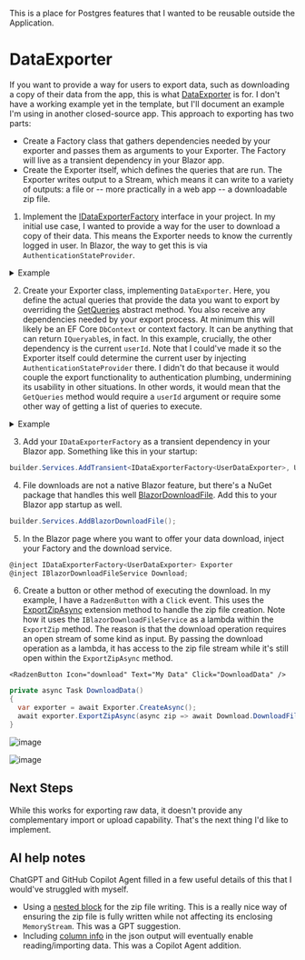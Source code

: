 This is a place for Postgres features that I wanted to be reusable outside the Application.

# DataExporter
If you want to provide a way for users to export data, such as downloading a copy of their data from the app, this is what [DataExporter](https://github.com/adamfoneil/BlazorServerTemplate/blob/main/PostgresExtensions/DataExporter.cs) is for. I don't have a working example yet in the template, but I'll document an example I'm using in another closed-source app. This approach to exporting has two parts:

- Create a Factory class that gathers dependencies needed by your exporter and passes them as arguments to your Exporter. The Factory will live as a transient dependency in your Blazor app.
- Create the Exporter itself, which defines the queries that are run. The Exporter writes output to a Stream, which means it can write to a variety of outputs: a file or -- more practically in a web app -- a downloadable zip file.

1. Implement the [IDataExporterFactory<T>](https://github.com/adamfoneil/FinView/blob/d9a6798a9729a13f6b00fc3a18d66a35e7cb292b/PostgresExtensions/DataExporter.cs#L7) interface in your project. In my initial use case, I wanted to provide a way for the user to download a copy of their data. This means the Exporter needs to know the currently logged in user. In Blazor, the way to get this is via `AuthenticationStateProvider`.

<details>
  <summary>Example</summary>

```csharp
public class UserDataExporterFactory(
  IDbContextFactory<ApplicationDbContext> dbFactory,
  AuthenticationStateProvider authState) : IDataExporterFactory<UserDataExporter>
{
    private readonly IDbContextFactory<ApplicationDbContext> _dbFactory = dbFactory;
    private readonly AuthenticationStateProvider _authState = authState;

    public async Task<UserDataExporter> CreateAsync()
    {
        var authState = await _authState.GetAuthenticationStateAsync();
        var user = authState.User?.Identity?.IsAuthenticated ?? false ? authState.User : throw new Exception("No current user");
        var userName = user.Identity!.Name;

        using var db = _dbFactory.CreateDbContext();
        var userId = await db.Users
            .Where(u => u.UserName == userName)
            .Select(u => u.UserId)
            .SingleOrDefaultAsync();

        if (userId == 0) throw new Exception($"User not found: {userName}");

        return new(_dbFactory, userId);
    }
}
```
</details>

2. Create your Exporter class, implementing `DataExporter`. Here, you define the actual queries that provide the data you want to export by overriding the [GetQueries](https://github.com/adamfoneil/FinView/blob/d9a6798a9729a13f6b00fc3a18d66a35e7cb292b/PostgresExtensions/DataExporter.cs#L16) abstract method. You also receive any dependencies needed by your export process. At minimum this will likely be an EF Core `DbContext` or context factory. It can be anything that can return `IQueryable`s, in fact. In this example, crucially, the other dependency is the current `userId`. Note that I could've made it so the Exporter itself could determine the current user by injecting `AuthenticationStateProvider` there. I didn't do that because it would couple the export functionality to authentication plumbing, undermining its usability in other situations. In other words, it would mean that the `GetQueries` method would require a `userId` argument or require some other way of getting a list of queries to execute.

<details>
  <summary>Example</summary>

```csharp
public class UserDataExporter(IDbContextFactory<ApplicationDbContext> dbFactory, int userId) : DataExporter
{
  private readonly IDbContextFactory<ApplicationDbContext> dbFactory = dbFactory;
  private readonly int _userId = userId;

  protected override IEnumerable<(string Name, IQueryable Query)> GetQueries()
  {
    using var dbContext = dbFactory.CreateDbContext();
    dbContext.Database.GetDbConnection().Open();

    yield return ("Accounts", dbContext.Accounts.Where(row => row.UserId == _userId));
    yield return ("Balances", dbContext.Balances.Include(b => b.Account).Where(b => b.Account!.UserId == _userId));
    yield return ("Goals", dbContext.Goals.Include(g => g.Account).Where(g => g.Account!.UserId == _userId));
    yield return ("GoalDetails", dbContext.GoalDetails.Include(gd => gd.Goal).ThenInclude(g => g.Account).Where(gd => gd.Goal!.Account!.UserId == _userId));
  }
}
```
</details>

3. Add your `IDataExporterFactory` as a transient dependency in your Blazor app. Something like this in your startup:

```csharp
builder.Services.AddTransient<IDataExporterFactory<UserDataExporter>, UserDataExporterFactory>();
```

4. File downloads are not a native Blazor feature, but there's a NuGet package that handles this well [BlazorDownloadFile](https://www.nuget.org/packages/BlazorDownloadFile). Add this to your Blazor app startup as well.

```csharp
builder.Services.AddBlazorDownloadFile();
```

5. In the Blazor page where you want to offer your data download, inject your Factory and the download service.

```csharp
@inject IDataExporterFactory<UserDataExporter> Exporter
@inject IBlazorDownloadFileService Download;
```

6. Create a button or other method of executing the download. In my example, I have a `RadzenButton` with a `Click` event. This uses the [ExportZipAsync](https://github.com/adamfoneil/FinView/blob/d9a6798a9729a13f6b00fc3a18d66a35e7cb292b/PostgresExtensions/ExporterExtensions.cs#L7) extension method to handle the zip file creation. Note how it uses the `IBlazorDownloadFileService` as a lambda within the `ExportZip` method. The reason is that the download operation requires an open stream of some kind as input. By passing the download operation as a lambda, it has access to the zip file stream while it's still open within the `ExportZipAsync` method.

```razor
<RadzenButton Icon="download" Text="My Data" Click="DownloadData" />
```

```csharp
private async Task DownloadData()
{
  var exporter = await Exporter.CreateAsync();
  await exporter.ExportZipAsync(async zip => await Download.DownloadFile("MyData.zip", zip, "application/zip"));
}
```

![image](https://github.com/user-attachments/assets/fd70814c-7bbd-4524-bee5-4c8a3c9c5b79)

![image](https://github.com/user-attachments/assets/9faed7d3-1a85-4bec-a504-5cc323dda85c)

## Next Steps
While this works for exporting raw data, it doesn't provide any complementary import or upload capability. That's the next thing I'd like to implement.

## AI help notes
ChatGPT and GitHub Copilot Agent filled in a few useful details of this that I would've struggled with myself.

- Using a [nested block](https://github.com/adamfoneil/BlazorServerTemplate/blob/7185bfddeeb11b702695f9c768423e710a3d91c3/PostgresExtensions/ExporterExtensions.cs#L16-L21) for the zip file writing. This is a really nice way of ensuring the zip file is fully written while not affecting its enclosing `MemoryStream`. This was a GPT suggestion.
- Including [column info](https://github.com/adamfoneil/BlazorServerTemplate/blob/7185bfddeeb11b702695f9c768423e710a3d91c3/PostgresExtensions/DataExporter.cs#L33) in the json output will eventually enable reading/importing data. This was a Copilot Agent addition.
